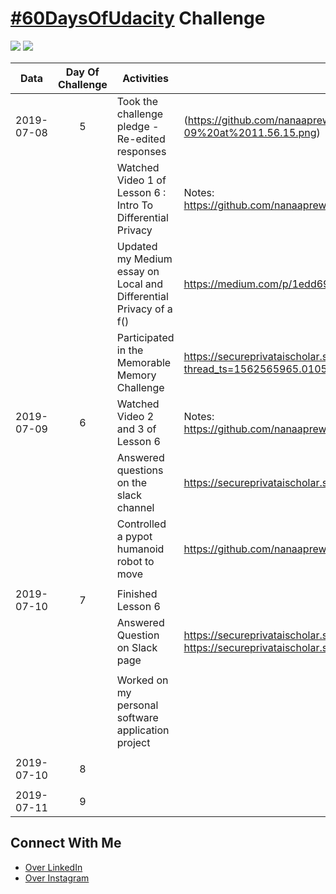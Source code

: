 # [#60DaysOfUdacity](https://twitter.com/60daysofudacity) Challenge

![](https://pbs.twimg.com/profile_images/1144710093465772032/uR-vizTe_400x400.jpg)
![](https://www.team-bhp.com/?q=sites/default/files/styles/check_large_review/public/udacity_share-46db4b8faf075a5af5a1070a7fa0ad3639783609ff45f447e4ea467fe3aa9d32.png)

|    Data    | Day Of Challenge | Activities                                                         | Links                                                                                                                |
| :--------: | :--------------: | ------------------------------------------------------------------ | -------------------------------------------------------------------------------------------------------------------- |
| 2019-07-08 |        5         | Took the challenge pledge - Re-edited responses                                       | (https://github.com/nanaaprewa/60daysofUdacity/blob/master/Resources/Screen%20Shot%202019-07-09%20at%2011.56.15.png) |
|            |                  | Watched Video 1 of Lesson 6 : Intro To Differential Privacy        | Notes: https://github.com/nanaaprewa/60daysofUdacity/commit/526b74755dbed49a35e2e9104a67c7ba6eea0326                 |
|            |                  | Updated my Medium essay on Local and Differential Privacy of a f() | https://medium.com/p/1edd696755fb/edit                                                                               |
|            |                  | Participated in the Memorable Memory Challenge                     |https://secureprivataischolar.slack.com/archives/CJPF5UBU4/p1562611539077000?thread_ts=1562565965.010500&cid=CJPF5UBU4                                            |  
| 2019-07-09 |        6         | Watched Video 2 and 3 of Lesson 6                                    | Notes: https://github.com/nanaaprewa/60daysofUdacity/commit/526b74755dbed49a35e2e9104a67c7ba6eea0326
|            |                  |Answered questions on the slack channel                                                                    | https://secureprivataischolar.slack.com/archives/CJCJJQ42W/p1562687359006900  
|            |                  |Controlled a pypot humanoid robot to move                                                                  |https://github.com/nanaaprewa/poppy-humanoid-robot-control
|            |                  |                                                                    |
| 2019-07-10 |        7         |Finished Lesson 6                                                   | 
|            |                  |Answered Question on Slack page                                     |https://secureprivataischolar.slack.com/archives/CJCJJQ42W/p1562720026015000 https://secureprivataischolar.slack.com/archives/CJCJJQ42W/p1562793583056500
|            |                  |                                                                    |
|            |                  |Worked on my personal software application project                  | 
|            |                  |                                                                    | 
|2019-07-10  |         8        |                                                                    | 
|            |                  |                                                                    | 
|2019-07-11  |         9        |                                                                    | 

## Connect With Me


- [Over LinkedIn](https://www.linkedin.com/in/nana-aba-turkson/)
- [Over Instagram](https://www.instagram.com/aba.codes/?igshid=q8b8bkl9upwg)
